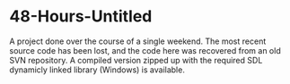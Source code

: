48-Hours-Untitled
=================
A project done over the course of a single weekend. 
The most recent source code has been lost, and the code here was recovered from an old SVN repository.
A compiled version zipped up with the required SDL dynamicly linked library (Windows) is available.
